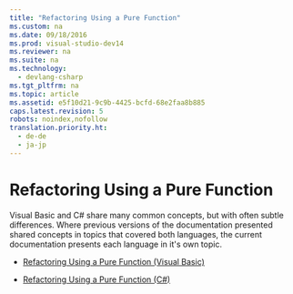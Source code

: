 ```yaml
---
title: "Refactoring Using a Pure Function"
ms.custom: na
ms.date: 09/18/2016
ms.prod: visual-studio-dev14
ms.reviewer: na
ms.suite: na
ms.technology: 
  - devlang-csharp
ms.tgt_pltfrm: na
ms.topic: article
ms.assetid: e5f10d21-9c9b-4425-bcfd-68e2faa8b885
caps.latest.revision: 5
robots: noindex,nofollow
translation.priority.ht: 
  - de-de
  - ja-jp
---
```

# Refactoring Using a Pure Function
Visual Basic and C# share many common concepts, but with often subtle differences. Where previous versions of the documentation presented shared concepts in topics that covered both languages, the current documentation presents each language in it's own topic.  
  
-   [Refactoring Using a Pure Function (Visual Basic)](../Topic/Refactoring%20Using%20a%20Pure%20Function%20\(Visual%20Basic\).md)  
  
-   [Refactoring Using a Pure Function (C#)](../vs140/Refactoring-Using-a-Pure-Function--C#-.md)